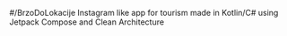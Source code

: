 #/BrzoDoLokacije
Instagram like app for tourism made in Kotlin/C# using Jetpack Compose and Clean Architecture
 
 
